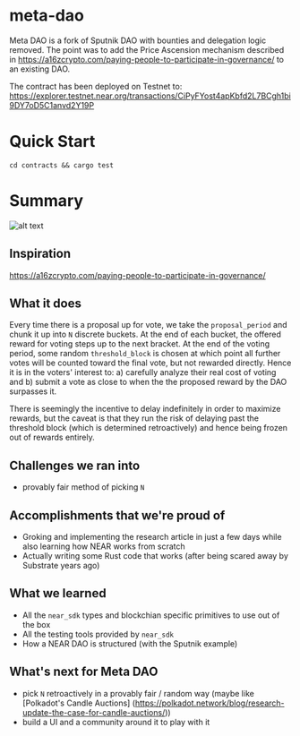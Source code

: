 # meta-dao

Meta DAO is a fork of Sputnik DAO with bounties and delegation logic removed. The point was to add the Price Ascension mechanism described in https://a16zcrypto.com/paying-people-to-participate-in-governance/ to an existing DAO.

The contract has been deployed on Testnet to: https://explorer.testnet.near.org/transactions/CiPyFYost4apKbfd2L7BCgh1bi9DY7oD5C1anvd2Y19P

# Quick Start

`cd contracts && cargo test`

# Summary

![alt text](https://github.com/pmespresso/direct-revelation-dao/diagram.jpeg?raw=true)

## Inspiration

https://a16zcrypto.com/paying-people-to-participate-in-governance/

## What it does

Every time there is a proposal up for vote, we take the `proposal_period` and chunk it up into `N` discrete buckets. At the end of each bucket, the offered reward for voting steps up to the next bracket. At the end of the voting period, some random `threshold_block` is chosen at which point all further votes will be counted toward the final vote, but not rewarded directly. Hence it is in the voters' interest to: a) carefully analyze their real cost of voting and b) submit a vote as close to when the the proposed reward by the DAO surpasses it.

There is seemingly the incentive to delay indefinitely in order to maximize rewards, but the caveat is that they run the risk of delaying past the threshold block (which is determined retroactively) and hence being frozen out of rewards entirely.

## Challenges we ran into

- provably fair method of picking `N`

## Accomplishments that we're proud of

- Groking and implementing the research article in just a few days while also learning how NEAR works from scratch
- Actually writing some Rust code that works (after being scared away by Substrate years ago)

## What we learned

- All the `near_sdk` types and blockchian specific primitives to use out of the box
- All the testing tools provided by `near_sdk`
- How a NEAR DAO is structured (with the Sputnik example)

## What's next for Meta DAO

- pick `N` retroactively in a provably fair / random way (maybe like [Polkadot's Candle Auctions] (https://polkadot.network/blog/research-update-the-case-for-candle-auctions/))
- build a UI and a community around it to play with it
